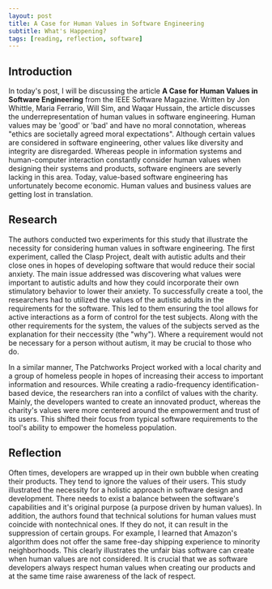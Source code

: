 ```yaml
---
layout: post
title: A Case for Human Values in Software Engineering
subtitle: What's Happening?
tags: [reading, reflection, software]
---
```


## Introduction
In today's post, I will be discussing the article **A Case for Human Values in Software Engineering** from the IEEE Software Magazine. Written by Jon Whittle, Maria Ferrario, Will Sim, and Waqar Hussain, the article discusses the underrepresentation of human values in software engineering. Human values may be 'good' or 'bad' and have no moral connotation, whereas "ethics are societally agreed moral expectations". Although certain values are considered in software engineering, other values like diversity and integrity are disregarded. Whereas people in information systems and human-computer interaction constantly consider human values when designing their systems and products, software engineers are severly lacking in this area. Today, value-based software engineering has unfortunately become economic. Human values and business values are getting lost in translation. 

## Research
The authors conducted two experiments for this study that illustrate the necessity for considering human values in software engineering. The first experiment, called the Clasp Project, dealt with autistic adults and their close ones in hopes of developing software that would reduce their social anxiety. The main issue addressed was discovering what values were important to autistic adults and how they could incorporate their own stimulatory behavior to lower their anxiety. To successfully create a tool, the researchers had to utilized the values of the autistic adults in the requirements for the software. This led to them ensuring the tool allows for active interactions as a form of control for the test subjects. Along with the other requirements for the system, the values of the subjects served as the explanation for their neccessity (the "why"). Where a requirement would not be necessary for a person without autism, it may be crucial to those who do. 

In a similar manner, The Patchworks Project worked with a local charity and a group of homeless people in hopes of increasing their access to important information and resources. While creating a radio-frequency identification-based device, the researchers ran into a confilct of values with the charity. Mainly, the developers wanted to create an innovated product, whereas the charity's values were more centered around the empowerment and trust of its users. This shifted their focus from typical software requirements to the tool's ability to empower the homeless population. 

## Reflection
Often times, developers are wrapped up in their own bubble when creating their products. They tend to ignore the values of their users. This study illustrated the necessity for a holistic approach in software design and development. There needs to exist a balance between the software's capabilities and it's original purpose (a purpose driven by human values). In addition, the authors found that technical solutions for human values must coincide with nontechnical ones. If they do not, it can result in the suppression of certain groups. For example, I learned that Amazon's algorithm does not offer the same free-day shipping experience to minority neighborhoods. This clearly illustrates the unfair bias software can create when human values are not considered. It is crucial that we as software developers always respect human values when creating our products and at the same time raise awareness of the lack of respect. 
